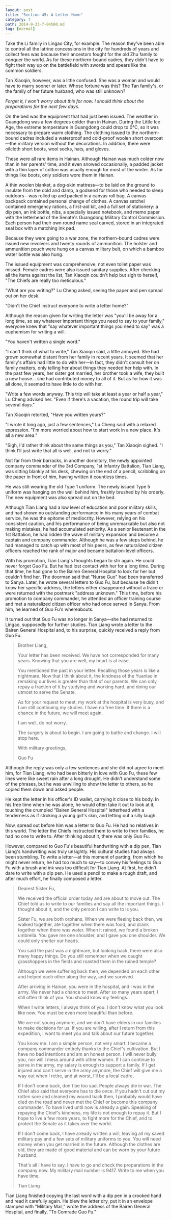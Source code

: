 ```yaml
---
layout: post
title: "Section 45: A Letter Home"
category: 7
path: 2014-9-23-7-04500.md
tag: [normal]
---
```


Take the Li family in Lingao City, for example. The reason they've been able to control all the latrine concessions in the city for hundreds of years and collect fees was because their ancestors fought for the old Zhu family to conquer the world. As for these northern-bound cadres, they didn't have to fight their way up on the battlefield with swords and spears like the common soldiers.

Tan Xiaoqin, however, was a little confused. She was a woman and would have to marry sooner or later. Whose fortune was this? The Tan family's, or the family of her future husband, who was still unknown?

*Forget it, I won't worry about this for now. I should think about the preparations for the next few days.*

On the bed was the equipment that had just been issued. The weather in Guangdong was a few degrees colder than in Hainan. During the Little Ice Age, the extreme temperature in Guangdong could drop to 0°C, so it was necessary to prepare warm clothing. The clothing issued to the northern-bound cadres included a waterproof and cold-proof woolen short overcoat—the military version without the decorations. In addition, there were oilcloth short boots, wool socks, hats, and gloves.

These were all rare items in Hainan. Although Hainan was much colder now than in her parents' time, and it even snowed occasionally, a padded jacket with a thin layer of cotton was usually enough for most of the winter. As for things like boots, only soldiers wore them in Hainan.

A thin woolen blanket, a dog-skin mattress—to be laid on the ground to insulate from the cold and damp, a godsend for those who needed to sleep outdoors—was rolled up and packed in a canvas roll bag. A canvas backpack contained personal change of clothes. A canvas satchel contained emergency rations, a first-aid kit, and a full set of stationery: a dip pen, an ink bottle, nibs, a specially issued notebook, and memo paper with the letterhead of the Senate's Guangdong Military Control Commission. Each person had their own round name seal carved, stored in an integrated seal box with a matching ink pad.

Because they were going to a war zone, the northern-bound cadres were issued new revolvers and twenty rounds of ammunition. The holster and ammunition pouch were hung on a canvas military belt, on which a bamboo water bottle was also hung.

The issued equipment was comprehensive, not even toilet paper was missed. Female cadres were also issued sanitary supplies. After checking all the items against the list, Tan Xiaoqin couldn't help but sigh to herself, "The Chiefs are really too meticulous."

"What are you writing?" Lu Cheng asked, seeing the paper and pen spread out on her desk.

"Didn't the Chief instruct everyone to write a letter home?"

Although the reason given for writing the letter was "you'll be away for a long time, so say whatever important things you need to say to your family," everyone knew that "say whatever important things you need to say" was a euphemism for writing a will.

"You haven't written a single word."

"I can't think of what to write," Tan Xiaoqin said, a little annoyed. She had grown somewhat distant from her family in recent years. It seemed that her family's affairs had little to do with her—in fact, they didn't consult her on family matters, only telling her about things they needed her help with. In the past few years, her sister got married, her brother took a wife, they built a new house... she had contributed money to all of it. But as for how it was all done, it seemed to have little to do with her.

"Write a few words anyway. This trip will take at least a year or half a year," Lu Cheng advised her. "Even if there's a vacation, the round trip will take several days."

Tan Xiaoqin retorted, "Have you written yours?"

"I wrote it long ago, just a few sentences," Lu Cheng said with a relaxed expression. "I'm more worried about how to start work in a new place. It's all a new area."

"Sigh, I'd rather think about the same things as you," Tan Xiaoqin sighed. "I think I'll just write that all is well, and not to worry."

Not far from their barracks, in another dormitory, the newly appointed company commander of the 3rd Company, 1st Infantry Battalion, Tian Liang, was sitting blankly at his desk, chewing on the end of a pencil, scribbling on the paper in front of him, having written it countless times.

He was still wearing the old Type 1 uniform. The newly issued Type 5 uniform was hanging on the wall behind him, freshly brushed by his orderly. The new equipment was also spread out on the bed.

Although Tian Liang had a low level of education and poor military skills, and had shown no outstanding performance in his many years of combat service, he was the epitome of mediocrity. However, relying on his consistent caution, and his performance of being unremarkable but also not making mistakes, he had accumulated seniority. As a senior lieutenant in the 1st Battalion, he had ridden the wave of military expansion and become a captain and company commander. Although he was a few steps behind, he had managed to catch up with most of his peers, as few naturalized citizen officers reached the rank of major and became battalion-level officers.

With his promotion, Tian Liang's thoughts began to stir again. He could never forget Guo Fu. But he had lost contact with her for a long time. During that time, he had gone to the Bairen General Hospital to look for her but couldn't find her. The doorman said that "Nurse Guo" had been transferred to Sanya. Later, he wrote several letters to Guo Fu, but because he didn't know her specific address, the letters either disappeared without a trace or were returned with the postmark "address unknown." This time, before his promotion to company commander, he attended an officer training course and met a naturalized citizen officer who had once served in Sanya. From him, he learned of Guo Fu's whereabouts.

It turned out that Guo Fu was no longer in Sanya—she had returned to Lingao, supposedly for further studies. Tian Liang wrote a letter to the Bairen General Hospital and, to his surprise, quickly received a reply from Guo Fu.

> Brother Liang,
>
> Your letter has been received. We have not corresponded for many years. Knowing that you are well, my heart is at ease.
>
> You mentioned the past in your letter. Recalling those years is like a nightmare. Now that I think about it, the kindness of the Yuanlao in remaking our lives is greater than that of our parents. We can only repay a fraction of it by studying and working hard, and doing our utmost to serve the Senate.
>
> As for your request to meet, my work at the hospital is very busy, and I am still continuing my studies. I have no free time. If there is a chance in the future, we will meet again.
>
> I am well, do not worry.
>
> The surgery is about to begin. I am going to bathe and change. I will stop here.
>
> With military greetings,
>
> Guo Fu

Although the reply was only a few sentences and she did not agree to meet him, for Tian Liang, who had been bitterly in love with Guo Fu, these few lines were like sweet rain after a long drought. He didn't understand some of the phrases, but he was unwilling to show the letter to others, so he copied them down and asked people.

He kept the letter in his officer's ID wallet, carrying it close to his body. In his free time when he was alone, he would often take it out to look at it, touching the crumpled "Bairen General Hospital" letterhead with a tenderness as if stroking a young girl's skin, and letting out a silly laugh.

Now, spread out before him was a letter to Guo Fu. He had no relatives in this world. The letter the Chiefs instructed them to write to their families, he had no one to write to. After thinking about it, there was only Guo Fu.

However, compared to Guo Fu's beautiful handwriting with a dip pen, Tian Liang's handwriting was truly unsightly. His cultural studies had always been stumbling. To write a letter—at this moment of parting, from which he might never return, he had too much to say—to convey his feelings to Guo Fu with a brush and ink was too difficult for Tian Liang. At first, he didn't dare to write with a dip pen. He used a pencil to make a rough draft, and after much effort, he finally composed a letter.

> Dearest Sister Fu,
>
> We received the official order today and are about to move out. The Chief told us to write to our families and say all the important things. I thought about it, and the only person I can write to is you.
>
> Sister Fu, we are both orphans. When we were fleeing back then, we walked together, ate together when there was food, and drank together when there was water. When it rained, we found a broken umbrella. You gave me one shoulder, and I gave you one shoulder. We could only shelter our heads.
>
> You said the past was a nightmare, but looking back, there were also many happy things. Do you still remember when we caught grasshoppers in the fields and roasted them in the ruined temple?
>
> Although we were suffering back then, we depended on each other and helped each other along the way, and we survived.
>
> After arriving in Hainan, you were in the hospital, and I was in the army. We never had a chance to meet. After so many years apart, I still often think of you. You should know my feelings.
>
> When I write letters, I always think of you. I don't know what you look like now. You must be even more beautiful than before.
>
> We are not young anymore, and we don't have elders in our families to make decisions for us. If you are willing, after I return from this expedition, I want to meet you and talk about our future together.
>
> You know me. I am a simple person, not very smart. I became a company commander entirely thanks to the Chief's cultivation. But I have no bad intentions and am an honest person. I will never bully you, nor will I mess around with other women. If I can continue to serve in the army, my salary is enough to support a family. If I get injured and can't serve in the army anymore, the Chief will give me a way out when I retire, and at worst, I'll be a local cadre.
>
> If I don't come back, don't be too sad. People always die in war. The Chief also said that everyone has to die once. If you hadn't cut out my rotten sore and cleaned my wound back then, I probably would have died on the road and never met the Chief or become this company commander. To have lived until now is already a gain. Speaking of repaying the Chief's kindness, my life is not enough to repay it. But I hope to live a few more years, to fight more for the Chief, and to protect the Senate as it takes over the world.
>
> If I don't come back, I have already written a will, leaving all my saved military pay and a few sets of military uniforms to you. You will need money when you get married in the future. Although the clothes are old, they are made of good material and can be worn by your future husband.
>
> That's all I have to say. I have to go and check the preparations in the company now. My military mail number is 9417. Write to me when you have time.
>
> Tian Liang

Tian Liang finished copying the last word with a dip pen in a crooked hand and read it carefully again. He blew the letter dry, put it in an envelope stamped with "Military Mail," wrote the address of the Bairen General Hospital, and finally, "To Comrade Guo Fu."